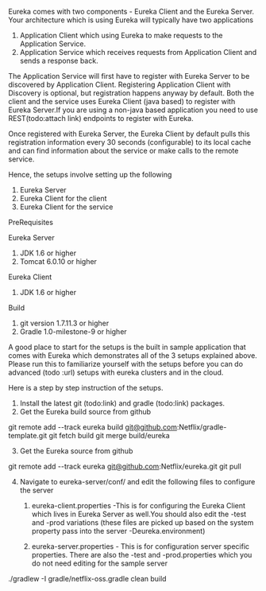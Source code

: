 Eureka comes with two components - Eureka Client and the Eureka Server. Your architecture which is using Eureka will typically have two applications

1) Application Client which using Eureka to make requests to the Application Service.
2) Application Service which receives requests from Application Client and sends a response back.

The Application Service will first have to register with Eureka Server to be discovered by Application Client. Registering Application Client with Discovery is optional, but registration happens anyway by default. Both the client and the service uses Eureka Client (java based) to register with Eureka Server.If you are using a non-java based application you need to use REST(todo:attach link) endpoints to register with Eureka.

Once registered with Eureka Server, the Eureka Client by default pulls this registration information every 30 seconds (configurable) to its local cache and can find information about the service or make calls to the remote service.

Hence, the setups involve setting up the following

1) Eureka Server
2) Eureka Client for the client
3) Eureka Client for the service

PreRequisites

Eureka Server

1) JDK 1.6 or higher 
2) Tomcat 6.0.10 or higher

Eureka Client

1) JDK 1.6 or higher

Build

1) git version 1.7.11.3 or higher
2) Gradle 1.0-milestone-9 or higher

A good place to start for the setups is the built in sample application that comes with Eureka which demonstrates all of the 3 setups explained above. Please run this to familiarize yourself with the setups before you can do advanced (todo :url) setups with eureka clusters and in the cloud.

Here is a step by step instruction of the setups.

1) Install the latest git (todo:link) and gradle (todo:link) packages.
2) Get the Eureka build source from github

git remote add --track eureka build git@github.com:Netflix/gradle-template.git
git fetch build
git merge build/eureka

3) Get the Eureka source from github

git remote add --track eureka git@github.com:Netflix/eureka.git
git pull

4) Navigate to eureka-server/conf/ and edit the following files to configure the server
     
     1) eureka-client.properties -This is for configuring the Eureka Client which lives in Eureka Server as well.You should also edit the -test and -prod variations (these files are picked up based on the system property pass into the server -Deureka.environment)

     2) eureka-server.properties - This is for configuration server specific properties. There are also the -test and -prod.properties which you do not need editing for the sample server

   



./gradlew -I gradle/netflix-oss.gradle clean build








